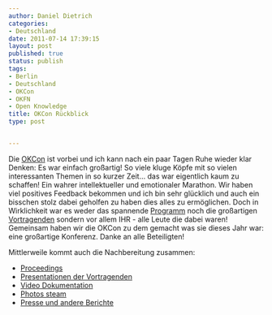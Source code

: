 ```yaml
---
author: Daniel Dietrich
categories:
- Deutschland
date: 2011-07-14 17:39:15
layout: post
published: true
status: publish
tags:
- Berlin
- Deutschland
- OKCon
- OKFN
- Open Knowledge
title: OKCon Rückblick
type: post


---
```


Die [OKCon](http://okcon.org) ist vorbei und ich kann nach ein paar Tagen Ruhe wieder klar Denken: Es war einfach großartig! So viele kluge Köpfe mit so vielen interessanten Themen in so kurzer Zeit... das war eigentlich kaum zu schaffen! Ein wahrer intellektueller und emotionaler Marathon. Wir haben viel positives Feedback bekommen und ich bin sehr glücklich und auch ein bisschen stolz dabei geholfen zu haben dies alles zu ermöglichen. Doch in Wirklichkeit war es weder das spannende [Programm](http://okcon.org/programme) noch die großartigen [Vortragenden](http://okcon.org/2011/speakers) sondern vor allem IHR - alle Leute die dabei waren! Gemeinsam haben wir die OKCon zu dem gemacht was sie dieses Jahr war: eine großartige Konferenz. Danke an alle Beteiligten!

Mittlerweile kommt auch die Nachbereitung zusammen: 

* [Proceedings](http://ceur-ws.org/Vol-739)  
* [Presentationen der Vortragenden](http://okcon.org/2011/after/slides)  
* [Video Dokumentation](http://vimeo.com/okf)  
* [Photos steam](http://www.flickr.com/groups/okfn)  
* [Presse und andere Berichte](http://okcon.org/2011/after/coverage)